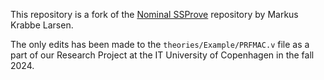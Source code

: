 This repository is a fork of the [Nominal SSProve](https://github.com/MarkusKL/nominal-ssprove/tree/master) repository by Markus Krabbe Larsen.

The only edits has been made to the `theories/Example/PRFMAC.v` file as a part of our Research Project at the IT University of Copenhagen in the fall 2024.
